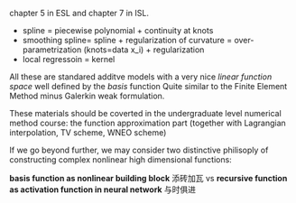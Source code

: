 chapter 5 in ESL
and chapter 7 in ISL.




- spline = piecewise polynomial +  continuity at knots
- smoothing spline= spline + regularization of curvature = over-parametrization (knots=data x_i) + regularization 
- local regressoin = kernel 

All these are standared additve models with a very nice _linear function space_ well defined by the *basis* function 
Quite similar to the Finite Element Method minus Galerkin weak formulation.

These materials should be coverted in the  undergraduate level  numerical method course: the function approximation part
(together with Lagrangian interpolation, TV scheme, WNEO scheme)
 
If we go beyond further, we may consider two distinctive philisoply of constructing complex nonlinear high dimensional functions:

**basis function as nonlinear building block**  添砖加瓦
vs
**recursive function as activation function in neural network**  与时俱进



